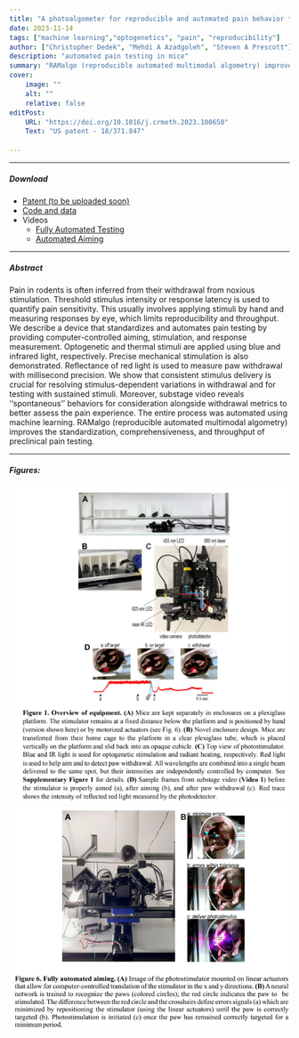 ```yaml
---
title: "A photoalgometer for reproducible and automated pain behavior testing in mice" 
date: 2023-11-14
tags: ["machine learning","optogenetics", "pain", "reproducibility"]
author: ["Christopher Dedek", "Mehdi A Azadgoleh", "Steven A Prescott"]
description: "automated pain testing in mice"
summary: "RAMalgo (reproducible automated multimodal algometry) improves the standardization, comprehensiveness, and throughput of preclinical pain testing." 
cover:
    image: ""
    alt: ""
    relative: false
editPost:
    URL: "https://doi.org/10.1016/j.crmeth.2023.100650"
    Text: "US patent - 18/371.847"

---
```


---

##### Download

+ [Patent (to be uploaded soon)]()
+ [Code and data](https://github.com/stofe95/ramalgo)
+ Videos
    - [Fully Automated Testing](https://www.youtube.com/watch?v=NirNM9OIvPY)
    - [Automated Aiming](https://www.youtube.com/watch?v=litHopqaGCk)

---

##### Abstract

Pain in rodents is often inferred from their withdrawal from noxious stimulation. Threshold stimulus intensity or response latency is used to quantify pain sensitivity. This usually involves applying stimuli by hand and measuring responses by eye, which limits reproducibility and throughput. We describe a device that standardizes and automates pain testing by providing computer-controlled aiming, stimulation, and response measurement. Optogenetic and thermal stimuli are applied using blue and infrared light, respectively. Precise mechanical stimulation is also demonstrated. Reflectance of red light is used to measure paw withdrawal with millisecond precision. We show that consistent stimulus delivery is crucial for resolving stimulus-dependent variations in withdrawal and for testing with sustained stimuli. Moreover, substage video reveals ‘‘spontaneous’’ behaviors for consideration alongside withdrawal metrics to better assess the pain experience. The entire process was automated using machine learning. RAMalgo (reproducible automated multimodal algometry) improves the standardization, comprehensiveness, and throughput of preclinical pain testing.

---
##### Figures:

![](pain_patent_fig1.png)
![](pain_patent_fig2.png)




